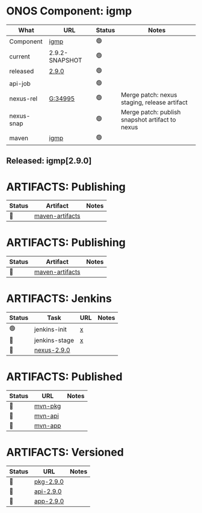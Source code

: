 ONOS Component: igmp
====================

| What | URL | Status | Notes |
| ---- | --- | ------ | ----- |
| Component  | [igmp](https://gerrit.opencord.org/plugins/gitiles/igmp) | :green_circle: | |
| current    | 2.9.2-SNAPSHOT | :green_circle: | |    
| released   | [2.9.0](https://mvnrepository.com/artifact/org.opencord/igmp) | :green_circle: | |
| api-job    | | :green_circle: | |
| nexus-rel  | [G:34995](https://gerrit.opencord.org/c/igmp/+/34995) | :green_circle: | Merge patch: nexus staging, release artifact |
| nexus-snap | | :green_circle: | Merge patch: publish snapshot artifact to nexus |
| maven | [igmp](https://mvnrepository.com/artifact/org.opencord/igmp) | :green_circle: | | Release staged on nexus, publishing to mvc |

## Released: igmp[2.9.0]


ARTIFACTS: Publishing
=====================

| Status   | Artifact         | Notes |
| ------   | ---------------- | ----- |
| :hammer: | [maven-artifacts](maven-artifacts.md) | |

ARTIFACTS: Publishing
=====================

| Status         | Artifact         | Notes |
| ------         | ---------------- | ----- |
| :hammer:       | [maven-artifacts](maven-artifacts.md) | |

ARTIFACTS: Jenkins
==================

| Status | Task | URL | Notes |
| ------ | ---- | --- | ----- |
| :green_circle: | jenkins-init  | [x](https://jenkins.opencord.org/job/onos-app-release)   | |
| :hammer: | jenkins-stage | [x](https://jenkins.opencord.org/job/maven-publish_igmp)       | |
| :hammer: | [nexus-2.9.0](https://jenkins.opencord.org/job/maven-publish_igmp/183/console) | |

ARTIFACTS: Published
====================

| Status | URL | Notes |    
| ------ | --- | ----- |
| :hammer: | [mvn-pkg](https://mvnrepository.com/artifact/org.opencord/igmp)     | |
| :hammer: | [mvn-api](https://mvnrepository.com/artifact/org.opencord/igmp-api) | |
| :hammer: | [mvn-app](https://mvnrepository.com/artifact/org.opencord/igmp-app) | |

ARTIFACTS: Versioned
====================
        
| Status   | URL | Notes |
| -------- | --- | ----- |
| :hammer: | [pkg-2.9.0](https://mvnrepository.com/artifact/org.opencord/igmp/2.9.0)     | |
| :hammer: | [api-2.9.0](https://mvnrepository.com/artifact/org.opencord/igmp-api/2.9.0) | |
| :hammer: | [app-2.9.0](https://mvnrepository.com/artifact/org.opencord/igmp-app/2.9.0) | |
    